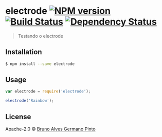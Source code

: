 # electrode [![NPM version][npm-image]][npm-url] [![Build Status][travis-image]][travis-url] [![Dependency Status][daviddm-image]][daviddm-url]
> Testando o electrode 

## Installation

```sh
$ npm install --save electrode
```

## Usage

```js
var electrode = require('electrode');

electrode('Rainbow');
```
## License

Apache-2.0 © [Bruno Alves Germano Pinto]()


[npm-image]: https://badge.fury.io/js/electrode.svg
[npm-url]: https://npmjs.org/package/electrode
[travis-image]: https://travis-ci.org//electrode.svg?branch=master
[travis-url]: https://travis-ci.org//electrode
[daviddm-image]: https://david-dm.org//electrode.svg?theme=shields.io
[daviddm-url]: https://david-dm.org//electrode
